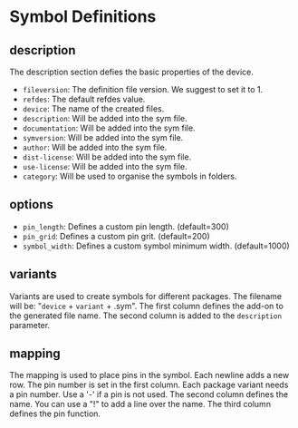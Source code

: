 Symbol Definitions
==================


description
-----------

The description section defies the basic properties of the device.

 - `fileversion`: The definition file version. We suggest to set it to 1.
 - `refdes`: The default refdes value.
 - `device`: The name of the created files.
 - `description`: Will be added into the sym file.
 - `documentation`: Will be added into the sym file.
 - `symversion`: Will be added into the sym file.
 - `author`: Will be added into the sym file.
 - `dist-license`: Will be added into the sym file.
 - `use-license`: Will be added into the sym file.
 - `category`: Will be used to organise the symbols in folders.

options
-------

 - `pin_length`: Defines a custom pin length. (default=300)
 - `pin_grid`: Defines a custom pin grit. (default=200)
 - `symbol_width`: Defines a custom symbol minimum width. (default=1000)

variants
--------

Variants are used to create symbols for different packages. The filename 
will be: "`device` + `variant` + .sym". The first column defines the 
add-on to the generated file name. The second column is added to the 
`description` parameter.

mapping
-------

The mapping is used to place pins in the symbol. Each newline adds a new row. 
The pin number is set in the first column. Each package variant needs a pin 
number. Use a '-' if a pin is not used. The second column defines the name. 
You can use a "!" to add a line over the name. The third column defines the
pin function.
